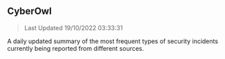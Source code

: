 ## CyberOwl 
> Last Updated 19/10/2022 03:33:31 


A daily updated summary of the most frequent types of security incidents currently being reported from different sources.

